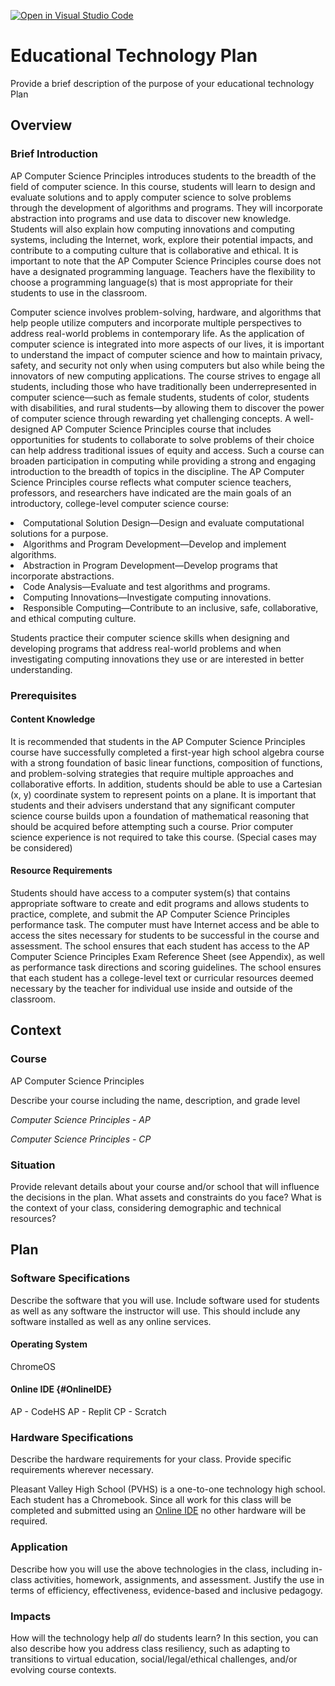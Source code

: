 [![Open in Visual Studio Code](https://classroom.github.com/assets/open-in-vscode-c66648af7eb3fe8bc4f294546bfd86ef473780cde1dea487d3c4ff354943c9ae.svg)](https://classroom.github.com/online_ide?assignment_repo_id=8305621&assignment_repo_type=AssignmentRepo)
# Educational Technology Plan

Provide a brief description of the purpose of your educational technology Plan
## Overview

### Brief Introduction

AP Computer Science Principles introduces students to the breadth of the field of computer science. In this course, students will learn to design and evaluate solutions and to apply computer science to solve problems through the development of algorithms and programs. They will incorporate abstraction into programs and use data to discover new knowledge. Students will also explain how computing innovations and computing systems, including the Internet, work, explore their potential impacts, and contribute to a computing culture that is collaborative and ethical. It is important to note that the AP Computer Science Principles course does not have a designated programming language. Teachers have the flexibility to choose a programming language(s) that is most appropriate for their students to use in the classroom.

Computer science involves problem-solving, hardware, and algorithms that help people utilize computers and incorporate multiple perspectives to address real-world problems in contemporary life. As the application of computer science is integrated into more aspects of our lives, it is important to understand the impact of computer science and how to maintain privacy, safety, and security not only when using computers but also while being the innovators of new computing applications. The course strives to engage all students, including those who have traditionally been underrepresented in computer science—such as female students, students of color, students with disabilities, and rural students—by allowing them to discover the power of computer science through rewarding yet challenging concepts.
A well-designed AP Computer Science Principles course that includes opportunities for students to collaborate to solve problems of their choice can help address traditional issues of equity and access. Such a course can broaden participation in computing while providing a strong and engaging introduction to the breadth of topics in the discipline.
The AP Computer Science Principles course reflects what computer science teachers, professors, and researchers have indicated are the main goals of an introductory, college-level computer science course:
<li>Computational Solution Design—Design and evaluate computational solutions for a purpose. </li>
<li>Algorithms and Program Development—Develop and implement algorithms.</li>
<li>Abstraction in Program Development—Develop programs that incorporate abstractions.</li>
<li>Code Analysis—Evaluate and test algorithms and programs.</li>
<li>Computing Innovations—Investigate computing innovations.</li>
<li>Responsible Computing—Contribute to an inclusive, safe, collaborative, and ethical computing culture.</li>

Students practice their computer science skills when designing and developing programs that address real-world problems and when investigating computing innovations they use or are interested in better understanding.</li>


### Prerequisites 

#### Content Knowledge

It is recommended that students in the AP Computer Science Principles course have successfully completed a first-year high school algebra course with a strong foundation of basic linear functions, composition of functions, and problem-solving strategies that require multiple approaches and collaborative efforts. In addition, students should be able to use a Cartesian (x, y) coordinate system to represent points on a plane. It is important that students and their advisers understand that any significant computer science course builds upon a foundation of mathematical reasoning that should be acquired before attempting such a course. Prior computer science experience is not required to take this course. (Special cases may be considered) 

#### Resource Requirements

Students should have access to a computer system(s) that contains appropriate software to create and edit programs and allows students to practice, complete, and submit the AP Computer Science Principles performance task. The computer must have Internet access and be able to access the sites necessary for students to be successful in the course and
assessment. The school ensures that each student has access to the AP Computer Science Principles Exam Reference Sheet (see Appendix), as well as performance task directions and scoring guidelines. The school ensures that each student has a college-level text or curricular resources deemed necessary by the teacher for individual use inside and outside of
the classroom.

## Context

### Course

AP Computer Science Principles

Describe your course including the name, description, and grade level

*Computer Science Principles - AP*

*Computer Science Principles - CP*

### Situation

Provide relevant details about your course and/or school that will influence the
decisions in the plan. What assets and constraints do you face? What is the
context of your class, considering demographic and technical resources?

## Plan

### Software Specifications

Describe the software that you will use. Include software used for students as well as any software the instructor will use. This should include any software installed as well as any online services.

#### Operating System

ChromeOS

#### Online IDE {#OnlineIDE}

AP - CodeHS
AP - Replit
CP - Scratch

### Hardware Specifications

Describe the hardware requirements for your class. Provide specific requirements wherever necessary.

Pleasant Valley High School (PVHS) is a one-to-one technology high school. Each student has a Chromebook. Since all work for this class will be completed and submitted using an [Online IDE](#OnlineIDE) no other hardware will be required.

### Application

Describe how you will use the above technologies in the class, including in-class activities, homework, assignments, and assessment. Justify the use in terms of efficiency, effectiveness, evidence-based and inclusive pedagogy.

### Impacts

How will the technology help *all* do students learn? In this section, you can also
describe how you address class resiliency, such as adapting to
transitions to virtual education, social/legal/ethical challenges,  and/or
evolving course contexts.
